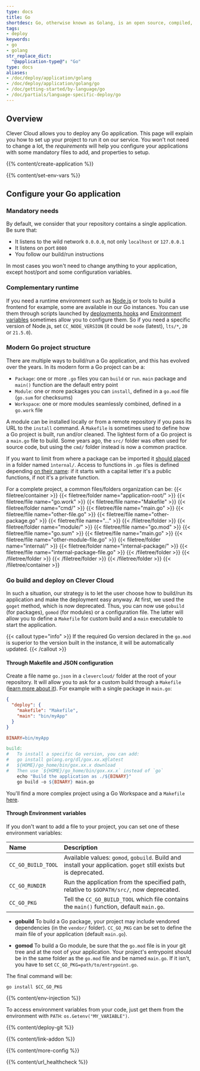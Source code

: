 ```yaml
---
type: docs
title: Go
shortdesc: Go, otherwise known as Golang, is an open source, compiled, garbage-collected, concurrent system programming language.
tags:
- deploy
keywords:
- go
- golang
str_replace_dict:
  "@application-type@": "Go"
type: docs
aliases:
- /doc/deploy/application/golang
- /doc/deploy/application/golang/go
- /doc/getting-started/by-language/go
- /doc/partials/language-specific-deploy/go
---
```


## Overview

Clever Cloud allows you to deploy any Go application. This page will explain you how to set up your project to run it on our service. You won't not need to change a lot, the *requirements* will help you configure your applications with some mandatory files to add, and properties to setup.

{{% content/create-application %}}

{{% content/set-env-vars %}}

## Configure your Go application

### Mandatory needs

By default, we consider that your repository contains a single application. Be sure that:
* It listens to the wild network `0.0.0.0`, not only `localhost` or `127.0.0.1`
* It listens on port `8080`
* You follow our build/run instructions

In most cases you won't need to change anything to your application, except host/port and some configuration variables. 

### Complementary runtime

If you need a runtime environment such as [Node.js](/doc/applications/javascript/nodejs/) or tools to build a frontend for example, some are available in our Go instances. You can use them through scripts launched by [deployments hooks](/doc/develop/build-hooks/) and [Environment variables](/doc/reference/reference-environment-variables/) sometimes allow you to configure them. So if you need a specific version of Node.js, set `CC_NODE_VERSION` (it could be `node` (latest), `lts/*`, `20` or `21.5.0`).

### Modern Go project structure

There are multiple ways to build/run a Go application, and this has evolved over the years. In its modern form a Go project can be a:
- `Package`: one or more `.go` files you can `build` or `run`. `main` package and `main()` function are the default entry point
- `Module`: one or more packages you can `install`, defined in a `go.mod` file (`go.sum` for checksums)
- `Workspace`: one or more modules seamlessly combined, defined in a `go.work` file

A module can be installed locally or from a remote repository if you pass its URL to the `install` command. A `Makefile` is sometimes used to define how a Go project is built, run and/or cleaned. The lightest form of a Go project is a `main.go` file to build. Some years ago, the `src/` folder was often used for source code, but using the `cmd/` folder instead is now a common practice. 

If you want to limit from where a package can be imported it [should placed](https://docs.google.com/document/d/1e8kOo3r51b2BWtTs_1uADIA5djfXhPT36s6eHVRIvaU/edit) in a folder named `ìnternal/`. Access to functions in `.go` files is defined depending [on their name](https://go.dev/tour/basics/3): if it starts with a capital letter it's a public functions, if not it's a private function.

For a complete project, a common files/folders organization can be:
{{< filetree/container >}}
  {{< filetree/folder name="application-root/" >}}
    {{< filetree/file name="go.work" >}}
    {{< filetree/file name="Makefile" >}}
    {{< filetree/folder name="cmd/" >}}
      {{< filetree/file name="main.go" >}}
      {{< filetree/file name="other-file.go" >}}
      {{< filetree/file name="other-package.go" >}}
      {{< filetree/file name="…" >}}
    {{< /filetree/folder >}}
        {{< filetree/folder name="module/" >}}
          {{< filetree/file name="go.mod" >}}
          {{< filetree/file name="go.sum" >}}
          {{< filetree/file name="main.go" >}}
          {{< filetree/file name="other-module-file.go" >}}
            {{< filetree/folder name="internal/" >}}
              {{< filetree/folder name="internal-package/" >}}
                {{< filetree/file name="internal-package-file.go" >}}
              {{< /filetree/folder >}}
            {{< /filetree/folder >}}
      {{< /filetree/folder >}}
  {{< /filetree/folder >}}
{{< /filetree/container >}}

### Go build and deploy on Clever Cloud

In such a situation, our strategy is to let the user choose how to build/run its application and make the deployment easy anyway. At first, we used the `goget` method, which is now deprecated. Thus, you can now use `gobuild` (for packages), `gomod` (for modules) or a configuration file. The latter will allow you to define a `Makefile` for custom build and a `main` executable to start the application.

{{< callout type="info" >}}
  If the required Go version declared in the `go.mod` is superior to the version built in the instance, it will be automatically updated.
{{< /callout >}}

#### Through Makefile and JSON configuration

Create a file name `go.json` in a `clevercloud/` folder at the root of your repository. It will allow you to ask for a custom build through a `Makefile` ([learn more about it](https://en.wikipedia.org/wiki/Make_(software)#Makefiles)). For example with a single package in `main.go`:

```json {filename="clevercloud/go.json"}
{
  "deploy": {
    "makefile": "Makefile",
    "main": "bin/myApp"
  }
}
```

```Makefile {filename="Makefile"}
BINARY=bin/myApp

build:
#	To install a specific Go version, you can add:
#	go install golang.org/dl/gox.xx.x@latest
#	${HOME}/go_home/bin/gox.xx.x download
#	Then use `${HOME}/go_home/bin/gox.xx.x` instead of `go`
	echo "Build the application as ./${BINARY}"
	go build -o ${BINARY} main.go
```

You'll find a more complex project using a Go Workspace and a `Makefile` [here](https://github.com/CleverCloud/go-workspaces).

#### Through Environment variables

If you don't want to add a file to your project, you can set one of these environment variables:

| Name | Description |
| :------- | :---- |
| `CC_GO_BUILD_TOOL` | Available values: `gomod`, `gobuild`. Build and install your application. `goget` still exists but is deprecated. |
| `CC_GO_RUNDIR` | Run the application from the specified path, relative to `$GOPATH/src/`, now deprecated. |
| `CC_GO_PKG` | Tell the `CC_GO_BUILD_TOOL` which file contains the `main()` function, default `main.go`. |

- **gobuild**
To build a Go package, your project may include vendored dependencies (in the `vendor/` folder). `CC_GO_PKG` can be set to define the main file of your application (default `main.go`).

- **gomod**
To build a Go module, be sure that the `go.mod` file is in your git tree and at the root of your application. Your project's entrypoint should be in the same folder as the `go.mod` file and be named `main.go`. If it isn't, you have to set `CC_GO_PKG=path/to/entrypoint.go`.

The final command will be: 

```
go install $CC_GO_PKG
```
 {{% content/env-injection %}}

To access environment variables from your code, just get them from the environment with `PATH`: `os.Getenv("MY_VARIABLE")`.

{{% content/deploy-git %}}

{{% content/link-addon %}}

{{% content/more-config %}}

{{% content/url_healthcheck %}}
